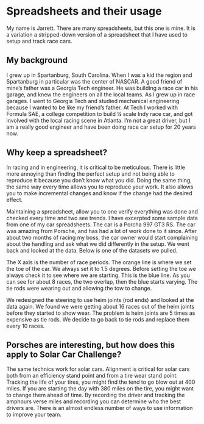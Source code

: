 # Spreadsheets and their usage

My name is Jarrett.  There are many spreadsheets, but this one is mine.  It is a variation a stripped-down version of a spreadsheet that I have used to setup and track race cars.

## My background
I grew up in Spartanburg, South Carolina.  When I was a kid the region and Spartanburg in particular was the center of NASCAR.  A good friend of mine’s father was a Georgia Tech engineer.  He was building a race car in his garage, and knew the engineers on all the local teams.  As I grew up in race garages.  I went to Georgia Tech and studied mechanical engineering because I wanted to be like my friend’s father.  At Tech I worked with Formula SAE, a college competition to build ¼ scale Indy race car, and got involved with the local racing scene in Atlanta.  I’m not a great driver, but I am a really good engineer and have been doing race car setup for 20 years now.

## Why keep a spreadsheet?
In racing and in engineering, it is critical to be meticulous.  There is little more annoying than finding the perfect setup and not being able to reproduce it because you don’t know what you did.  Doing the same thing, the same way every time allows you to reproduce your work.  It also allows you to make incremental changes and know if the change had the desired effect.

Maintaining a spreadsheet, allow you to one verify everything was done and checked every time and two see trends.  I have excerpted some sample data from one of my car spreadsheets.  The car is a Porcha 997 GT3 RS.  The car was amazing from Porsche, and has had a lot of work done to it since.  After about two months of racing my boss, the car owner would start complaining about the handling and ask what we did differently in the setup.  We went back and looked at the data.  Below is one of the datasets we pulled.


The X axis is the number of race periods.  The orange line is where we set the toe of the car.  We always set it to 1.5 degrees.  Before setting the toe we always check it to see where we are starting.  This is the blue line.   As you can see for about 8 races, the two overlap, then the blue starts varying.  The tie rods were wearing out and allowing the tow to change.

We redesigned the steering to use heim joints (rod ends) and looked at the data again.  We found we were getting about 16 races out of the heim joints before they started to show wear.    The problem is heim joints are 5 times as expensive as tie rods.  We decide to go back to tie rods and replace them every 10 races.

## Porsches are interesting, but how does this apply to Solar Car Challenge?

The same technics work for solar cars.  Alignment is critical for solar cars both from an efficiency stand point and from a tire wear stand point.  Tracking the life of your tires, you might find the tend to go blow out at 400 miles.  If you are starting the day with 380 miles on the tire, you might want to change them ahead of time.  By recording the driver and tracking the amphours verse miles and recording you can determine who the best drivers are.  There is an almost endless number of ways to use information to improve your team.
